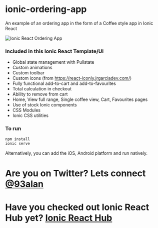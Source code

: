 # ionic-ordering-app
An example of an ordering app in the form of a Coffee style app in Ionic React

![Ionic React Ordering App](https://repository-images.githubusercontent.com/359174095/218b9600-a061-11eb-8313-2b1cc91405fe)

### Included in this Ionic React Template/UI
* Global state management with Pullstate
* Custom animations
* Custom toolbar
* Custom icons (from https://react-iconly.jrgarciadev.com/)
* Fully functional add-to-cart and add-to-favourites
* Total calculation in checkout
* Ability to remove from cart
* Home, View full range, Single coffee view, Cart, Favourites pages
* Use of stock Ionic components
* CSS Modules
* Ionic CSS utilities

### To run

```javascript
npm install
ionic serve
```

Alternatively, you can add the iOS, Android platform and run natively.

# Are you on Twitter? Lets connect [@93alan](https://twitter.com/93alan)
# Have you checked out Ionic React Hub yet? [Ionic React Hub](https://ionicreacthub.com)
